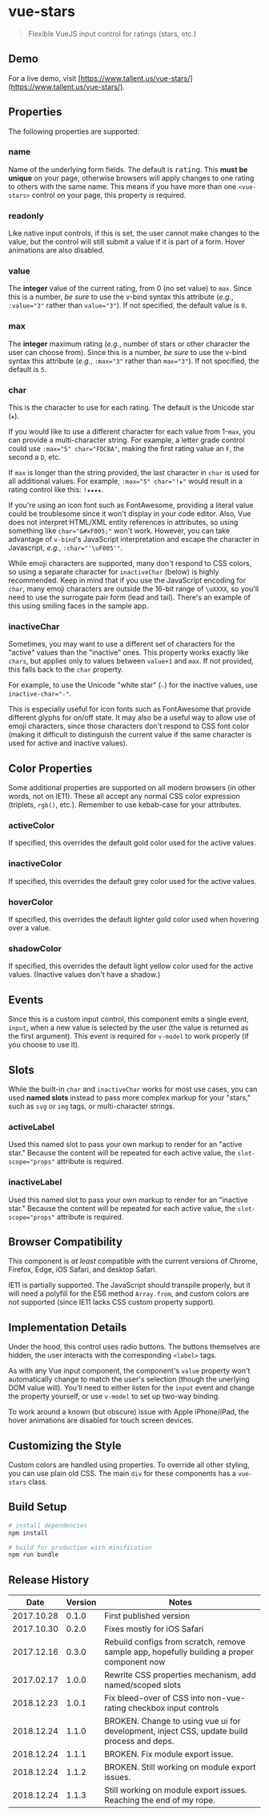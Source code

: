 # vue-stars

> Flexible VueJS input control for ratings (stars, etc.)

## Demo
For a live demo, visit [https://www.tallent.us/vue-stars/](https://www.tallent.us/vue-stars/).

## Properties
The following properties are supported:

### name
Name of the underlying form fields. The default is <kbd>rating</kbd>. This **must be unique** on
your page, otherwise browsers will apply changes to one rating to others with the same name. This
means if you have more than one `<vue-stars>` control on your page, this property _is_ required.

### readonly
Like native input controls, if this is set, the user cannot make changes to the value, but the control
will still submit a value if it is part of a form. Hover animations are also disabled.

### value
The **integer** value of the current rating, from 0 (no set value) to `max`. Since this is a number,
_be sure_ to use the v-bind syntax this attribute (_e.g._, `:value="3"` rather than `value="3"`). If
not specified, the default value is `0`.

### max
The **integer** maximum rating (_e.g._, number of stars or other character the user can choose from).
Since this is a number, _be sure_ to use the v-bind syntax this attribute (_e.g._, `:max="3"` rather
than `max="3"`). If not specified, the default is `5`.

### char

This is the character to use for each rating. The default is the Unicode star (`★`).

If you would like to use a different character for each value from 1-`max`, you can provide a
multi-character string. For example, a letter grade control could use `:max="5" char="FDCBA"`, making
the first rating value an `F`, the second a `D`, etc.

If `max` is longer than the string provided, the last character in `char` is used for all additional
values. For example, `:max="5" char="!★"` would result in a rating control like this: `!★★★★`.

If you're using an icon font such as FontAwesome, providing a literal value could be troublesome since
it won't display in your code editor. Also, Vue does not interpret HTML/XML entity references in
attributes, so using something like `char="&#xF005;"` won't work. However, you can take advantage of
`v-bind`'s JavaScript interpretation and escape the character in Javascript, _e.g._, `:char="'\uF005'"`.

While emoji characters are supported, many don't respond to CSS colors, so using a separate character
for `inactiveChar` (below) is highly recommended. Keep in mind that if you use the JavaScript encoding
for `char`, many emoji characters are outside the 16-bit range of `\uXXXX`, so you'll need to use the
surrogate pair form (lead and tail). There's an example of this using smiling faces in the sample app.

### inactiveChar

Sometimes, you may want to use a different set of characters for the "active" values than the "inactive"
ones. This property works exactly like `chars`, but applies only to values between `value+1` and `max`.
If not provided, this falls back to the `char` property.

For example, to use the Unicode "white star" (`☆`) for the inactive values, use `inactive-char="☆"`.

This is especially useful for icon fonts such as FontAwesome that provide different glyphs for on/off
state. It may also be a useful way to allow use of emoji characters, since those characters don't
respond to CSS font color (making it difficult to distinguish the current value if the same character
is used for active and inactive values).

## Color Properties

Some additional properties are supported on all modern browsers (in other words, not on IE11). These
all accept any normal CSS color expression (triplets, `rgb()`, etc.). Remember to use kebab-case for
your attributes.

### activeColor

If specified, this overrides the default gold color used for the active values.

### inactiveColor

If specified, this overrides the default grey color used for the active values.

### hoverColor

If specified, this overrides the default lighter gold color used when hovering over a value.

### shadowColor

If specified, this overrides the default light yellow color used for the active values. (Inactive
values don't have a shadow.)

## Events

Since this is a custom input control, this component emits a single event, `input`, when a new value
is selected by the user (the value is returned as the first argument). This event is required for
`v-model` to work properly (if you choose to use it).

## Slots
While the built-in `char` and `inactiveChar` works for most use cases, you can used **named slots**
instead to pass more complex markup for your "stars," such as `svg` or `img` tags, or multi-character
strings.

### activeLabel
Used this named slot to pass your own markup to render for an "active star." Because the content will
be repeated for each active value, the `slot-scope="props"` attribute is required.

### inactiveLabel
Used this named slot to pass your own markup to render for an "inactive star." Because the content
will be repeated for each active value, the `slot-scope="props"` attribute is required.

## Browser Compatibility
This component is <i>at least</i> compatible with the current versions of Chrome, Firefox, Edge, iOS
Safari, and desktop Safari.

IE11 is partially supported. The JavaScript should transpile properly, but it will need a polyfill
for the ES6 method `Array.from`, and custom colors are not supported (since IE11 lacks CSS custom
property support).

## Implementation Details

Under the hood, this control uses radio buttons. The buttons themselves are hidden, the user interacts
with the corresponding `<label>` tags.

As with any Vue input component, the component's `value` property won't automatically change to match
the user's selection (though the unerlying DOM value will). You'll need to either listen for the `input`
event and change the property yourself, or use `v-model` to set up two-way binding.

To work around a known (but obscure) issue with Apple iPhone/iPad, the hover animations are disabled
for touch screen devices.

## Customizing the Style
Custom colors are handled using properties. To override all other styling, you can use plain old CSS.
The main `div` for these components has a `vue-stars` class.

## Build Setup

```bash
# install dependencies
npm install

# build for production with minification
npm run bundle
```

## Release History

| Date       | Version | Notes                                                                                      |
| ---------- | ------- | ------------------------------------------------------------------------------------------ |
| 2017.10.28 | 0.1.0   | First published version                                                                    |
| 2017.10.30 | 0.2.0   | Fixes mostly for iOS Safari                                                                |
| 2017.12.16 | 0.3.0   | Rebuild configs from scratch, remove sample app, hopefully building a proper component now |
| 2017.02.17 | 1.0.0   | Rewrite CSS properties mechanism, add named/scoped slots                                   |
| 2018.12.23 | 1.0.1   | Fix bleed-over of CSS into non-vue-rating checkbox input controls                          |
| 2018.12.24 | 1.1.0   | BROKEN. Change to using vue ui for development, inject CSS, update build process and deps.	|
| 2018.12.24 | 1.1.1   | BROKEN. Fix module export issue.															|
| 2018.12.24 | 1.1.2   | BROKEN. Still working on module export issues.												|
| 2018.12.24 | 1.1.3   | Still working on module export issues. Reaching the end of my rope.						|
